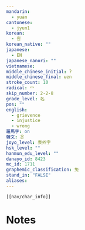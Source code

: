```yaml
---
mandarin:
  - yuān
cantonese:
  - jyun1
korean:
  - 원
korean_native: ""
japanese:
  - EN
japanese_nanori: ""
vietnamese:
middle_chinese_initial: ʔ
middle_chinese_final: ʉɐn
stroke_count: 10
radical: 冖
skip_number: 2-2-8
grade_level: 名
pos: ""
english:
  - grievence
  - injustice
  - wrong
羅馬字: on
韓文: 온
joyo_level: 表外字
hsk_level: ""
hanmun_edu_level: ""
danayo_id: 8423
mc_id: 1711
graphemic_classification: 兔
stand_in: "FALSE"
aliases:
---
```

```meta-bind-embed
[[nav/char_info]]
```

# Notes
